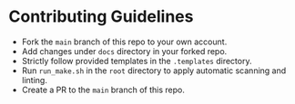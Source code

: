 # Contributing Guidelines

- Fork the `main` branch of this repo to your own account.
- Add changes under `docs` directory in your forked repo.
- Strictly follow provided templates in the `.templates` directory.
- Run `run_make.sh` in the `root` directory to apply automatic scanning and linting.
- Create a PR to the `main` branch of this repo.
